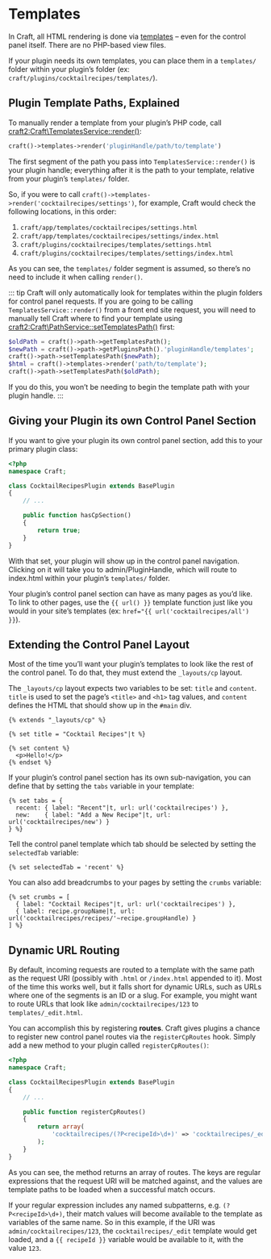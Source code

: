 # Templates

In Craft, all HTML rendering is done via [templates](../templating-overview.md) – even for the control panel itself. There are no PHP-based view files.

If your plugin needs its own templates, you can place them in a `templates/` folder within your plugin’s folder (ex: `craft/plugins/cocktailrecipes/templates/`).

## Plugin Template Paths, Explained

To manually render a template from your plugin’s PHP code, call <craft2:Craft\TemplatesService::render()>:

```php
craft()->templates->render('pluginHandle/path/to/template')
```

The first segment of the path you pass into `TemplatesService::render()` is your plugin handle; everything after it is the path to your template, relative from your plugin’s `templates/` folder.

So, if you were to call `craft()->templates->render('cocktailrecipes/settings')`, for example, Craft would check the following locations, in this order:

1. `craft/app/templates/cocktailrecipes/settings.html`
2. `craft/app/templates/cocktailrecipes/settings/index.html`
3. `craft/plugins/cocktailrecipes/templates/settings.html`
4. `craft/plugins/cocktailrecipes/templates/settings/index.html`

As you can see, the `templates/` folder segment is assumed, so there’s no need to include it when calling `render()`.

::: tip
Craft will only automatically look for templates within the plugin folders for control panel requests. If you are going to be calling `TemplatesService::render()` from a front end site request, you will need to manually tell Craft where to find your template using <craft2:Craft\PathService::setTemplatesPath()> first:

```php
$oldPath = craft()->path->getTemplatesPath();
$newPath = craft()->path->getPluginsPath().'pluginHandle/templates';
craft()->path->setTemplatesPath($newPath);
$html = craft()->templates->render('path/to/template');
craft()->path->setTemplatesPath($oldPath);
```

If you do this, you won’t be needing to begin the template path with your plugin handle.
:::

## Giving your Plugin its own Control Panel Section

If you want to give your plugin its own control panel section, add this to your primary plugin class:

```php
<?php
namespace Craft;

class CocktailRecipesPlugin extends BasePlugin
{
    // ...

    public function hasCpSection()
    {
        return true;
    }
}
```

With that set, your plugin will show up in the control panel navigation. Clicking on it will take you to admin/PluginHandle, which will route to index.html within your plugin’s `templates/` folder.

Your plugin’s control panel section can have as many pages as you’d like. To link to other pages, use the `{{ url() }}` template function just like you would in your site’s templates (ex: `href="{{ url('cocktailrecipes/all') }}`).

## Extending the Control Panel Layout

Most of the time you’ll want your plugin’s templates to look like the rest of the control panel. To do that, they must extend the ``_layouts/cp`` layout.

The `_layouts/cp` layout expects two variables to be set: `title` and `content`. `title` is used to set the page’s `<title>` and `<h1>` tag values, and `content` defines the HTML that should show up in the `#main` div.

```twig
{% extends "_layouts/cp" %}

{% set title = "Cocktail Recipes"|t %}

{% set content %}
  <p>Hello!</p>
{% endset %}
```

If your plugin’s control panel section has its own sub-navigation, you can define that by setting the `tabs` variable in your template:

```twig
{% set tabs = {
  recent: { label: "Recent"|t, url: url('cocktailrecipes') },
  new:    { label: "Add a New Recipe"|t, url: url('cocktailrecipes/new') }
} %}
```

Tell the control panel template which tab should be selected by setting the `selectedTab` variable:

```twig
{% set selectedTab = 'recent' %}
```

You can also add breadcrumbs to your pages by setting the `crumbs` variable:

```twig
{% set crumbs = [
  { label: "Cocktail Recipes"|t, url: url('cocktailrecipes') },
  { label: recipe.groupName|t, url: url('cocktailrecipes/recipes/'~recipe.groupHandle) }
] %}
```

## Dynamic URL Routing

By default, incoming requests are routed to a template with the same path as the request URI (possibly with `.html` or `/index.html` appended to it). Most of the time this works well, but it falls short for dynamic URLs, such as URLs where one of the segments is an ID or a slug. For example, you might want to route URLs that look like `admin/cocktailrecipes/123` to `templates/_edit.html`.

You can accomplish this by registering **routes**. Craft gives plugins a chance to register new control panel routes via the `registerCpRoutes` hook. Simply add a new method to your plugin called `registerCpRoutes()`:

```php
<?php
namespace Craft;

class CocktailRecipesPlugin extends BasePlugin
{
    // ...

    public function registerCpRoutes()
    {
        return array(
            'cocktailrecipes/(?P<recipeId>\d+)' => 'cocktailrecipes/_edit',
        );
    }
}
```

As you can see, the method returns an array of routes. The keys are regular expressions that the request URI will be matched against, and the values are template paths to be loaded when a successful match occurs.

If your regular expression includes any named subpatterns, e.g. `(?P<recipeId>\d+)`, their match values will become available to the template as variables of the same name. So in this example, if the URI was `admin/cocktailrecipes/123`, the `cocktailrecipes/_edit` template would get loaded, and a `{{ recipeId }}` variable would be available to it, with the value `123`.

